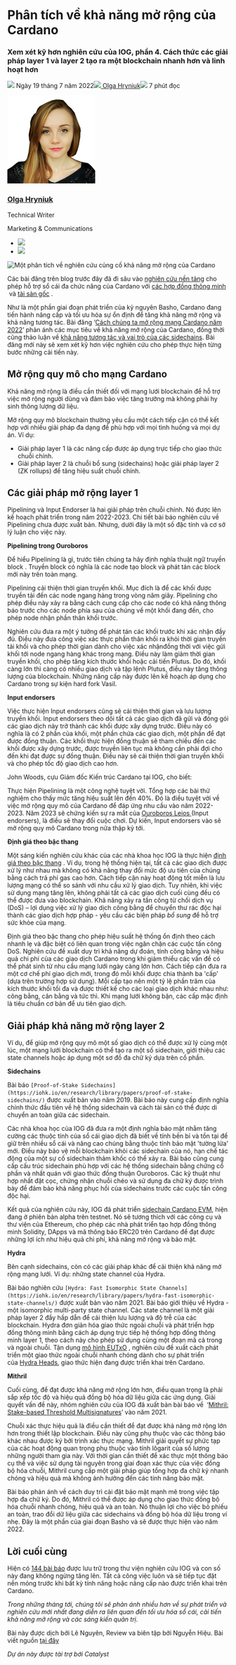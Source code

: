 # Phân tích về khả năng mở rộng của Cardano

### **Xem xét kỹ hơn nghiên cứu của IOG, phần 4. Cách thức các giải pháp layer 1 và layer 2 tạo ra một blockchain nhanh hơn và linh hoạt hơn**

![](img/2022-07-19-an-analysis-of-the-research-underpinning-cardanos-scalability.002.png) Ngày 19 tháng 7 năm 2022![](img/2022-07-19-an-analysis-of-the-research-underpinning-cardanos-scalability.002.png)[ Olga Hryniuk](/en/blog/authors/olga-hryniuk/page-1/)![](img/2022-07-19-an-analysis-of-the-research-underpinning-cardanos-scalability.003.png) 7 phút đọc

![Olga Hryniuk](img/2022-07-19-an-analysis-of-the-research-underpinning-cardanos-scalability.004.png)[](/en/blog/authors/olga-hryniuk/page-1/)

### [**Olga Hryniuk**](/en/blog/authors/olga-hryniuk/page-1/)

Technical Writer

Marketing &amp; Communications

- ![](img/2022-07-19-an-analysis-of-the-research-underpinning-cardanos-scalability.005.png)[](https://www.linkedin.com/in/olga-hryniuk-1094a3160/ "LinkedIn")
- ![](img/2022-07-19-an-analysis-of-the-research-underpinning-cardanos-scalability.006.png)[](https://github.com/olgahryniuk "GitHub")

![Một phân tích về nghiên cứu củng cố khả năng mở rộng của Cardano](img/2022-07-19-an-analysis-of-the-research-underpinning-cardanos-scalability.007.png)

Các bài đăng trên blog trước đây đã đi sâu vào [nghiên cứu nền tảng](https://iohk.io/en/blog/posts/2022/06/10/cardanos-foundational-research-overview/) cho phép hỗ trợ sổ cái đa chức năng của Cardano với [các hợp đồng thông minh ](https://iohk.io/en/blog/posts/2022/06/23/overview-of-the-research-enabling-smart-contract-support-on-cardano/) và [tài sản gốc](https://iohk.io/en/blog/posts/2022/07/07/research-overview-part-3-tokens-stablecoins-and-fees/) .

Như là một phần giai đoạn phát triển của kỷ nguyên Basho, Cardano đang tiến hành nâng cấp và tối ưu hóa sự ổn định để tăng khả năng mở rộng và khả năng tương tác. Bài đăng ‘[Cách chúng ta mở rộng mạng Cardano năm 2022](https://iohk.io/en/blog/posts/2022/01/14/how-we-re-scaling-cardano-in-2022/)’ phản ánh các mục tiêu về khả năng mở rộng của Cardano, đồng thời cũng thảo luận về [khả năng tương tác và vai trò của các sidechains](https://iohk.io/en/blog/posts/2022/01/14/how-we-re-scaling-cardano-in-2022/). Bài đăng mới này sẽ xem xét kỹ hơn việc nghiên cứu cho phép thực hiện từng bước những cải tiến này.

## **Mở rộng quy mô cho mạng Cardano**

Khả năng mở rộng là điều cần thiết đối với mạng lưới blockchain để hỗ trợ việc mở rộng người dùng và đảm bảo việc tăng trưởng mà không phải hy sinh thông lượng dữ liệu.

Mở rộng quy mô blockchain thường yêu cầu một cách tiếp cận có thể kết hợp với nhiều giải pháp đa dạng để phù hợp với mọi tình huống và mọi dự án. Ví dụ:

- Giải pháp layer 1 là các nâng cấp được áp dụng trực tiếp cho giao thức chuỗi chính.
- Giải pháp layer 2 là chuỗi bổ sung (sidechains) hoặc giải pháp layer 2 (ZK rollups) để tăng hiệu suất chuỗi chính.

## **Các giải pháp mở rộng layer 1**

Pipelining và Input Endorser là hai giải pháp trên chuỗi chính. Nó được lên kế hoạch phát triển trong năm 2022-2023. Chi tiết bài báo nghiên cứu về Pipelining chưa được xuất bản. Nhưng, dưới đây là một số đặc tính và cơ sở lý luận cho việc này.

**Pipelining trong Ouroboros**

Để hiểu Pipelining là gì, trước tiên chúng ta hãy định nghĩa thuật ngữ truyền block . Truyền block có nghĩa là các node tạo block và phát tán các block mới này trên toàn mạng.

Pipelining cải thiện thời gian truyền khối. Mục đích là để các khối được truyền tải đến các node ngang hàng trong vòng năm giây. Pipelining cho phép điều này xảy ra bằng cách cung cấp cho các node có khả năng thông báo trước cho các node phía sau của chúng về một khối đang đến, cho phép node nhận phần thân khối trước.

Nghiên cứu đưa ra một ý tưởng để phát tán các khối trước khi xác nhận đầy đủ. Điều này đưa công việc xác thực phần thân khối ra khỏi thời gian truyền tải khối và cho phép thời gian dành cho việc xác nhậnđồng thời với việc gửi khối tới node ngang hàng khác trong mạng. Điều này làm giảm thời gian truyền khối, cho phép tăng kích thước khối hoặc cải tiến Plutus. Do đó, khối càng lớn thì càng có nhiều giao dịch và tập lệnh Plutus, điều này tăng thông lượng của blockchain. Những nâng cấp này được lên kế hoạch áp dụng cho Cardano trong sự kiện  hard fork Vasil.

**Input endorsers**

Việc thực hiện Input endorsers cũng sẽ cải thiện thời gian và lưu lượng truyền khối. Input endorsers theo dõi tất cả các giao dịch đã gửi và đóng gói các giao dịch này trở thành các khối được xây dựng trước. Điều này có nghĩa là có 2 phần của khối, một phần chứa các giao dịch, một phần để đạt được đồng thuận. Các khối thực hiện đồng thuận sẽ tham chiếu đến các khối được xây dựng trước, được truyền liên tục mà không cần phải đợi cho đến khi đạt được sự đồng thuận. Điều này sẽ cải thiện thời gian truyền khối và cho phép tốc độ giao dịch cao hơn.

John Woods, cựu Giám đốc Kiến trúc Cardano tại IOG, cho biết:

Thực hiện Pipelining là một công nghệ tuyệt vời. Tổng hợp các bài thử nghiệm cho thấy mức tăng hiệu suất lên đến 40%. Đó là điều tuyệt vời về việc mở rộng quy mô của Cardano để đáp ứng nhu cầu vào năm 2022-2023. Năm 2023 sẽ chứng kiến sự ra mắt của [Ouroboros Leios ](https://www.youtube.com/watch?v=xKv94MwSNBw)(Input endorsers), là điều sẽ thay đổi cuộc chơi. Dự kiến, Input endorsers vào sẽ mở rộng quy mô Cardano trong nửa thập kỷ tới.

**Định giá theo bậc thang**

Một sáng kiến ​​nghiên cứu khác của các nhà khoa học IOG là thực hiện [định giá theo bậc thang](https://iohk.io/en/blog/posts/2021/11/26/network-traffic-and-tiered-pricing/) . Ví dụ, trong hệ thống hiện tại, tất cả các giao dịch được xử lý như nhau mà không có khả năng thay đổi mức độ ưu tiên của chúng bằng cách trả phí gas cao hơn. Cách tiếp cận này hoạt động tốt miễn là lưu lượng mạng có thể so sánh với nhu cầu xử lý giao dịch. Tuy nhiên, khi việc sử dụng mạng tăng lên, không phải tất cả các giao dịch cuối cùng đều có thể được đưa vào blockchain. Khả năng xảy ra tấn công từ chối dịch vụ (DoS) – lợi dụng việc xử lý giao dịch công bằng để chuyển thư rác độc hại thành các giao dịch hợp pháp - yêu cầu các biện pháp *bổ sung* để hỗ trợ sức khỏe của mạng.

Định giá theo bậc thang cho phép hiệu suất hệ thống ổn định theo cách nhanh lẹ và đặc biệt có liên quan trong việc ngăn chặn các cuộc tấn công DoS. Nghiên cứu đề xuất duy trì khả năng dự đoán, tính công bằng và hiệu quả chi phí của các giao dịch Cardano trong khi giảm thiểu các vấn đề có thể phát sinh từ nhu cầu mạng lưới ngày càng lớn hơn. Cách tiếp cận đưa ra một cơ chế phí giao dịch mới, trong đó mỗi khối được chia thành ba 'cấp' (dựa trên trường hợp sử dụng). Mỗi cấp tạo nên một tỷ lệ phần trăm của kích thước khối tối đa và được thiết kế cho các loại giao dịch khác nhau như: công bằng, cân bằng và tức thì. Khi mạng lưới không bận, các cấp mặc định là tiêu chuẩn cơ bản để ưu tiên giao dịch.

## **Giải pháp khả năng mở rộng layer 2**

Ví dụ, để giúp mở rộng quy mô một số giao dịch có thể được xử lý cùng một lúc, một mạng lưới blockchain có thể tạo ra một số sidechain, giới thiệu các state channels hoặc áp dụng một sơ đồ đa chữ ký dựa trên cổ phần.

**Sidechains**

Bài báo `[Proof-of-Stake Sidechains](https://iohk.io/en/research/library/papers/proof-of-stake-sidechains/)` được xuất bản vào năm 2019. Bài báo này cung cấp định nghĩa chính thức đầu tiên về hệ thống sidechain và cách tài sản có thể được di chuyển an toàn giữa các sidechain.

Các nhà khoa học của IOG đã đưa ra một định nghĩa bảo mật nhằm tăng cường các thuộc tính của sổ cái giao dịch đã biết về tính bền bỉ và tồn tại để giữ trên nhiều sổ cái và nâng cao chúng bằng thuộc tính bảo mật 'tường lửa' mới. Điều này bảo vệ mỗi blockchain khỏi các sidechain của nó, hạn chế tác động của một sự cố sidechain thảm khốc có thể xảy ra. Bài báo cũng cung cấp cấu trúc sidechain phù hợp với các hệ thống sidechain bằng chứng cổ phần và nhất quán với giao thức đồng thuận Ouroboros. Các kỹ thuật như hợp nhất đặt cọc, chứng nhận chuỗi chéo và sử dụng đa chữ ký được trình bày để đảm bảo khả năng phục hồi của sidechains trước các cuộc tấn công độc hại.

Kết quả của nghiên cứu này, IOG đã phát triển [sidechain Cardano EVM](https://iohk.io/en/blog/posts/2022/07/06/introducing-the-cardano-evm-sidechain/), hiện đang ở phiên bản alpha trên testnet. Nó sẽ tương thích với các công cụ và thư viện của Ethereum, cho phép các nhà phát triển tạo hợp đồng thông minh Solidity, DApps và mã thông báo ERC20 trên Cardano để đạt được những lợi ích như hiệu quả chi phí, khả năng mở rộng và bảo mật.

**Hydra**

Bên cạnh sidechains, còn có các giải pháp khác để cải thiện khả năng mở rộng mạng lưới. Ví dụ: những state channel của Hydra.

Bài báo nghiên cứu `[Hydra: Fast Isomorphic State Channels](https://iohk.io/en/research/library/papers/hydra-fast-isomorphic-state-channels/)` được xuất bản vào năm 2021. Bài báo giới thiệu về Hydra - một isomorphic multi-party state channel. Các state channel là một giải pháp layer 2 đầy hấp dẫn để cải thiện lưu lượng và độ trễ của các blockchain. Hydra đơn giản hóa giao thức ngoài chuỗi và phát triển hợp đồng thông minh bằng cách áp dụng trực tiếp hệ thống hợp đồng thông minh layer 1, theo cách này cho phép sử dụng cùng một đoạn mã cả trong và ngoài chuỗi. Tận dụng [mô hình EUTxO](https://iohk.io/en/research/library/papers/the-extended-utxo-model/) , nghiên cứu đề xuất cách phát triển một giao thức ngoài chuỗi nhanh chóng dành cho sự phát triển của [Hydra Heads](https://iohk.io/en/blog/posts/2022/02/03/implementing-hydra-heads-the-first-step-towards-the-full-hydra-vision/), giao thức hiện đang được triển khai trên Cardano.

**Mithril**

Cuối cùng, để đạt được khả năng mở rộng lớn hơn, điều quan trọng là phải sắp xếp tốc độ và hiệu quả đồng bộ hóa dữ liệu giữa các ứng dụng. Giải quyết vấn đề này, nhóm nghiên cứu của IOG đã xuất bản bài báo về  ‘[Mithril: Stake-based Threshold Multisignatures](https://iohk.io/en/research/library/papers/mithril-stake-based-threshold-multisignatures/)’ vào năm 2021.

Chuỗi xác thực hiệu quả là điều cần thiết để đạt được khả năng mở rộng lớn hơn trong thiết lập blockchain. Điều này cũng phụ thuộc vào các thông báo khác nhau được ký bởi trình xác thực mạng. Mithril giải quyết sự phức tạp của các hoạt động quan trọng phụ thuộc vào tính lôgarit của số lượng những người tham gia này. Với thời gian cần thiết để xác thực một thông báo cụ thể và việc sử dụng tài nguyên trong giai đoạn xác thực của việc đồng bộ hóa chuỗi, Mithril cung cấp một giải pháp giúp tổng hợp đa chữ ký nhanh chóng và hiệu quả mà không ảnh hưởng đến các tính năng bảo mật.

Bài báo phản ánh về cách duy trì cài đặt bảo mật mạnh mẽ trong việc tập hợp đa chữ ký. Do đó, Mithril có thể được áp dụng cho giao thức đồng bộ hóa chuỗi nhanh chóng, hiệu quả và an toàn. Nó thuận lợi cho việc bỏ phiếu an toàn, trao đổi dữ liệu giữa các sidechains và đồng bộ hóa dữ liệu trong ví nhẹ. Đây là một phần của giai đoạn Basho và sẽ được thực hiện vào năm 2022.

## **Lời cuối cùng**

Hiện có [144 bài báo](https://iohk.io/en/research/library/) được lưu trữ trong thư viện nghiên cứu IOG và con số này đang không ngừng tăng lên. Tất cả công việc luôn và sẽ tiếp tục đặt nền móng trước khi bất kỳ tính năng hoặc nâng cấp nào được triển khai trên Cardano.

*Trong những tháng tới, chúng tôi sẽ phản ánh nhiều hơn về sự phát triển và nghiên cứu mới nhất đang diễn ra liên quan đến tối ưu hóa sổ cái, cải tiến khả năng mở rộng và các sáng kiến ​​quản trị.*

Bài này được dịch bởi Lê Nguyên, Review va biên tập bởi Nguyễn Hiệu. Bài viết nguồn [tại đây]( https://iohk.io/en/blog/posts/2022/07/19/an-analysis-of-the-research-underpinning-cardanos-scalability)

*Dự án này được tài trợ bới Catalyst*
